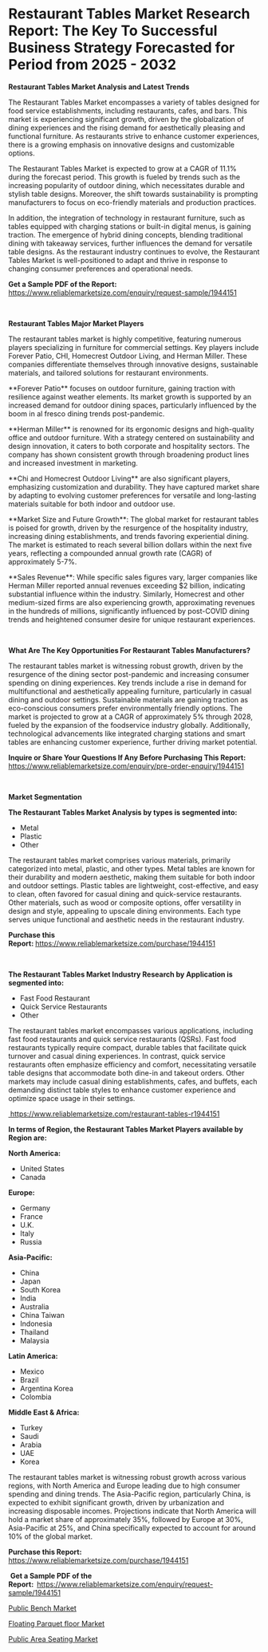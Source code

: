 <p><h1>Restaurant Tables Market Research Report: The Key To Successful Business Strategy Forecasted for Period from 2025 - 2032</h1></p><p><strong>Restaurant Tables Market Analysis and Latest Trends</strong></p>
<p><p>The Restaurant Tables Market encompasses a variety of tables designed for food service establishments, including restaurants, cafes, and bars. This market is experiencing significant growth, driven by the globalization of dining experiences and the rising demand for aesthetically pleasing and functional furniture. As restaurants strive to enhance customer experiences, there is a growing emphasis on innovative designs and customizable options.</p><p>The Restaurant Tables Market is expected to grow at a CAGR of 11.1% during the forecast period. This growth is fueled by trends such as the increasing popularity of outdoor dining, which necessitates durable and stylish table designs. Moreover, the shift towards sustainability is prompting manufacturers to focus on eco-friendly materials and production practices. </p><p>In addition, the integration of technology in restaurant furniture, such as tables equipped with charging stations or built-in digital menus, is gaining traction. The emergence of hybrid dining concepts, blending traditional dining with takeaway services, further influences the demand for versatile table designs. As the restaurant industry continues to evolve, the Restaurant Tables Market is well-positioned to adapt and thrive in response to changing consumer preferences and operational needs.</p></p>
<p><strong>Get a Sample PDF of the Report:&nbsp;</strong> <a href="https://www.reliablemarketsize.com/enquiry/request-sample/1944151?utm_campaign=2176&utm_medium=2&utm_source=Github&utm_content=ia&utm_term=05042025&utm_id=restaurant-tables">https://www.reliablemarketsize.com/enquiry/request-sample/1944151</a></p>
<p>&nbsp;</p>
<p><strong>Restaurant Tables Major Market Players</strong></p>
<p><p>The restaurant tables market is highly competitive, featuring numerous players specializing in furniture for commercial settings. Key players include Forever Patio, CHI, Homecrest Outdoor Living, and Herman Miller. These companies differentiate themselves through innovative designs, sustainable materials, and tailored solutions for restaurant environments.</p><p>**Forever Patio** focuses on outdoor furniture, gaining traction with resilience against weather elements. Its market growth is supported by an increased demand for outdoor dining spaces, particularly influenced by the boom in al fresco dining trends post-pandemic.</p><p>**Herman Miller** is renowned for its ergonomic designs and high-quality office and outdoor furniture. With a strategy centered on sustainability and design innovation, it caters to both corporate and hospitality sectors. The company has shown consistent growth through broadening product lines and increased investment in marketing.</p><p>**Chi and Homecrest Outdoor Living** are also significant players, emphasizing customization and durability. They have captured market share by adapting to evolving customer preferences for versatile and long-lasting materials suitable for both indoor and outdoor use.</p><p>**Market Size and Future Growth**: The global market for restaurant tables is poised for growth, driven by the resurgence of the hospitality industry, increasing dining establishments, and trends favoring experiential dining. The market is estimated to reach several billion dollars within the next five years, reflecting a compounded annual growth rate (CAGR) of approximately 5-7%.</p><p>**Sales Revenue**: While specific sales figures vary, larger companies like Herman Miller reported annual revenues exceeding $2 billion, indicating substantial influence within the industry. Similarly, Homecrest and other medium-sized firms are also experiencing growth, approximating revenues in the hundreds of millions, significantly influenced by post-COVID dining trends and heightened consumer desire for unique restaurant experiences.</p></p>
<p>&nbsp;</p>
<p><strong>What Are The Key Opportunities For Restaurant Tables Manufacturers?</strong></p>
<p><p>The restaurant tables market is witnessing robust growth, driven by the resurgence of the dining sector post-pandemic and increasing consumer spending on dining experiences. Key trends include a rise in demand for multifunctional and aesthetically appealing furniture, particularly in casual dining and outdoor settings. Sustainable materials are gaining traction as eco-conscious consumers prefer environmentally friendly options. The market is projected to grow at a CAGR of approximately 5% through 2028, fueled by the expansion of the foodservice industry globally. Additionally, technological advancements like integrated charging stations and smart tables are enhancing customer experience, further driving market potential.</p></p>
<p><strong>Inquire or Share Your Questions If Any Before Purchasing This Report:</strong> <a href="https://www.reliablemarketsize.com/enquiry/pre-order-enquiry/1944151?utm_campaign=2176&utm_medium=2&utm_source=Github&utm_content=ia&utm_term=05042025&utm_id=restaurant-tables">https://www.reliablemarketsize.com/enquiry/pre-order-enquiry/1944151</a></p>
<p>&nbsp;</p>
<p><strong>Market Segmentation</strong></p>
<p><strong>The Restaurant Tables Market Analysis by types is segmented into:</strong></p>
<p><ul><li>Metal</li><li>Plastic</li><li>Other</li></ul></p>
<p><p>The restaurant tables market comprises various materials, primarily categorized into metal, plastic, and other types. Metal tables are known for their durability and modern aesthetic, making them suitable for both indoor and outdoor settings. Plastic tables are lightweight, cost-effective, and easy to clean, often favored for casual dining and quick-service restaurants. Other materials, such as wood or composite options, offer versatility in design and style, appealing to upscale dining environments. Each type serves unique functional and aesthetic needs in the restaurant industry.</p></p>
<p><strong>Purchase this Report:&nbsp;</strong><a href="https://www.reliablemarketsize.com/purchase/1944151?utm_campaign=2176&utm_medium=2&utm_source=Github&utm_content=ia&utm_term=05042025&utm_id=restaurant-tables">https://www.reliablemarketsize.com/purchase/1944151</a></p>
<p>&nbsp;</p>
<p><strong>The Restaurant Tables Market Industry Research by Application is segmented into:</strong></p>
<p><ul><li>Fast Food Restaurant</li><li>Quick Service Restaurants</li><li>Other</li></ul></p>
<p><p>The restaurant tables market encompasses various applications, including fast food restaurants and quick service restaurants (QSRs). Fast food restaurants typically require compact, durable tables that facilitate quick turnover and casual dining experiences. In contrast, quick service restaurants often emphasize efficiency and comfort, necessitating versatile table designs that accommodate both dine-in and takeout orders. Other markets may include casual dining establishments, cafes, and buffets, each demanding distinct table styles to enhance customer experience and optimize space usage in their settings.</p></p>
<p><a href="https://www.reliablemarketsize.com/restaurant-tables-r1944151?utm_campaign=2176&utm_medium=2&utm_source=Github&utm_content=ia&utm_term=05042025&utm_id=restaurant-tables">&nbsp;https://www.reliablemarketsize.com/restaurant-tables-r1944151</a></p>
<p><strong>In terms of Region, the Restaurant Tables Market Players available by Region are:</strong></p>
<p>
    <p> <strong> North America: </strong>
        <ul>
            <li>United States</li>
            <li>Canada</li>
        </ul>
        </p> 
    <p> <strong> Europe: </strong>
        <ul>
            <li>Germany</li>
            <li>France</li>
            <li>U.K.</li>
            <li>Italy</li>
            <li>Russia</li>
        </ul>
        </p> 
    <p> <strong> Asia-Pacific: </strong>
        <ul>
            <li>China</li>
            <li>Japan</li>
            <li>South Korea</li>
            <li>India</li>
            <li>Australia</li>
            <li>China Taiwan</li>
            <li>Indonesia</li>
            <li>Thailand</li>
            <li>Malaysia</li>
        </ul>
        </p> 
    <p> <strong> Latin America: </strong>
        <ul>
            <li>Mexico</li>
            <li>Brazil</li>
            <li>Argentina Korea</li>
            <li>Colombia</li>
        </ul>
        </p> 
    <p> <strong> Middle East & Africa: </strong>
        <ul>
            <li>Turkey</li>
            <li>Saudi</li>
            <li>Arabia</li>
            <li>UAE</li>
            <li>Korea</li>
        </ul>
    </p>
    </p>
<p><p>The restaurant tables market is witnessing robust growth across various regions, with North America and Europe leading due to high consumer spending and dining trends. The Asia-Pacific region, particularly China, is expected to exhibit significant growth, driven by urbanization and increasing disposable incomes. Projections indicate that North America will hold a market share of approximately 35%, followed by Europe at 30%, Asia-Pacific at 25%, and China specifically expected to account for around 10% of the global market.</p></p>
<p><strong>Purchase this Report: </strong><a href="https://www.reliablemarketsize.com/purchase/1944151?utm_campaign=2176&utm_medium=2&utm_source=Github&utm_content=ia&utm_term=05042025&utm_id=restaurant-tables">https://www.reliablemarketsize.com/purchase/1944151</a></p>
<p>&nbsp;<strong>Get a Sample PDF of the Report:&nbsp;&nbsp;</strong><a href="https://www.reliablemarketsize.com/enquiry/request-sample/1944151?utm_campaign=2176&utm_medium=2&utm_source=Github&utm_content=ia&utm_term=05042025&utm_id=restaurant-tables">https://www.reliablemarketsize.com/enquiry/request-sample/1944151</a></p>
<p><strong></strong></p>
<p><p><a href="https://github.com/careymartta6/Market-Research-Report-List-1/blob/main/public-bench-market.md?utm_campaign=2176&utm_medium=2&utm_source=Github&utm_content=ia&utm_term=05042025&utm_id=restaurant-tables">Public Bench Market</a></p><p><a href="https://github.com/casalalimo40/Market-Research-Report-List-1/blob/main/floating-parquet-floor-market.md?utm_campaign=2176&utm_medium=2&utm_source=Github&utm_content=ia&utm_term=05042025&utm_id=restaurant-tables">Floating Parquet floor Market</a></p><p><a href="https://github.com/baraohinze3x/Market-Research-Report-List-1/blob/main/public-area-seating-market.md?utm_campaign=2176&utm_medium=2&utm_source=Github&utm_content=ia&utm_term=05042025&utm_id=restaurant-tables">Public Area Seating Market</a></p></p>